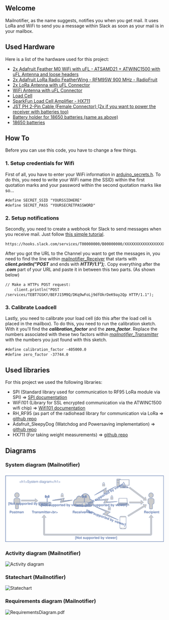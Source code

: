 ## Welcome

Mailnotifier, as the name suggests, notifies you when you get mail. It uses LoRa and WiFi to send you a message within Slack as soon as your mail is in your mailbox.

## Used Hardware

Here is a list of the hardware used for this project:
- [2x Adafruit Feather M0 WiFi with uFL - ATSAMD21 + ATWINC1500 with uFL Antenna and loose headers](https://www.adafruit.com/product/3061)
- [2x Adafruit LoRa Radio FeatherWing - RFM95W 900 MHz - RadioFruit](https://www.adafruit.com/product/3231)
- [2x LoRa Antenna with uFL Connector](https://www.adafruit.com/product/1661)
- [WiFi Antenna with uFL Connector](https://www.adafruit.com/product/2308)
- [Load Cell](https://www.amazon.de/dp/B076PZFRDM)
- [SparkFun Load Cell Amplifier - HX711](https://www.sparkfun.com/products/13879)
- [JST PH 2-Pin Cable (Female Connector) (2x if you want to power the receiver with batteries too)](https://www.adafruit.com/product/261)
- [Battery holder for 18650 batteries (same as above)](https://www.mouser.de/ProductDetail/Keystone-Electronics/1043?qs=sGAEpiMZZMvxqoKe%252bDjhru3bNJqZAwi1iQWc%2fA0A0JQ%3d)
- [18650 batteries](https://www.adafruit.com/product/353)

## How To

Before you can use this code, you have to change a few things.

### 1. Setup credentials for Wifi
First of all, you have to enter your WiFi information in [arduino_secrets.h](/code/mailnotifier_Receiver/arduino_secrets.h). To do this, you need to write your WiFi name (the SSID) within the first quotation marks and your password within the second quotation marks like so...


```
#define SECRET_SSID "YOURSSIDHERE"
#define SECRET_PASS "YOURSECRETPASSWORD"
```

### 2. Setup notifications
Secondly, you need to create a webhook for Slack to send messages when you receive mail. Just follow [this simple tutorial](https://api.slack.com/incoming-webhooks).

```
https://hooks.slack.com/services/T00000000/B00000000/XXXXXXXXXXXXXXXXXXXXXXXX
```

After you got the URL to the Channel you want to get the messages in, you need to find the line within [mailnotifier_Receiver](https://github.com/IoT-Lab-Minden/mailnotifier/blob/master/code/mailnotifier_Receiver/mailnotifier_Receiver.ino) that starts with **_client.println("POST_** and ends with **_HTTP/1.1");_**. Copy everything after the **_.com_** part of your URL and paste it in between this two parts. (As shown below)

```
// Make a HTTPs POST request:
    client.println("POST /services/TEBT7GSKY/BEFJ15M9Q/DKq9wFoLj9dfOkrDeK9ay2Qp HTTP/1.1");
```

### 3. Calibrate Loadcell
Lastly, you need to calibrate your load cell (do this after the load cell is placed in the mailbox). To do this, you need to run the calibration sketch. With it you'll find the **_calibration_factor_** and the **_zero_factor_**. Replace the numbers associated with these two factors within [*mailnotifier_Transmitter*](https://github.com/IoT-Lab-Minden/mailnotifier/blob/master/code/mailnotifier_Transmitter/mailnotifier_Transmitter.ino) with the numbers you just found with this sketch.

```
#define calibration_factor -405000.0
#define zero_factor -37744.0
```

## Used libraries

For this project we used the following libraries:
- SPI (Standard library used for communication to RF95 LoRa module via SPI) => [SPI documentation](https://www.arduino.cc/en/Reference/SPI)
- WiFi101 (Library for SSL encrypted communication via the ATWINC1500 wifi chip) =>
[Wifi101 documentation](https://www.arduino.cc/en/Reference/WiFi101)
- RH_RF95 (as part of the radiohead library for communication via LoRa => [github repo](https://github.com/adafruit/RadioHead)
- Adafruit_SleepyDog (Watchdog and Powersaving implementation) => [github repo](https://github.com/adafruit/Adafruit_SleepyDog)
- HX711 (For taking weight measurements) => [github repo](https://github.com/bogde/HX711)

## Diagrams

### System diagram (Mailnotifier)
![System diagram](Diagrams/SystemDiagram.svg "System diagram")

### Activity diagram (Mailnotifier)
![Activity diagram](Diagrams/ActivityDiagram.png "Activity diagram")

### Statechart (Mailnotifier)
![Statechart](Diagrams/StateChart.png "Statechart")

### Requirements diagram (Mailnotifier)
![RequirementsDiagram.pdf](https://docs.google.com/viewer?url=https://github.com/IoT-Lab-Minden/mailnotifier/raw/master/docs/Diagrams/RequirementsDiagram.pdf)
